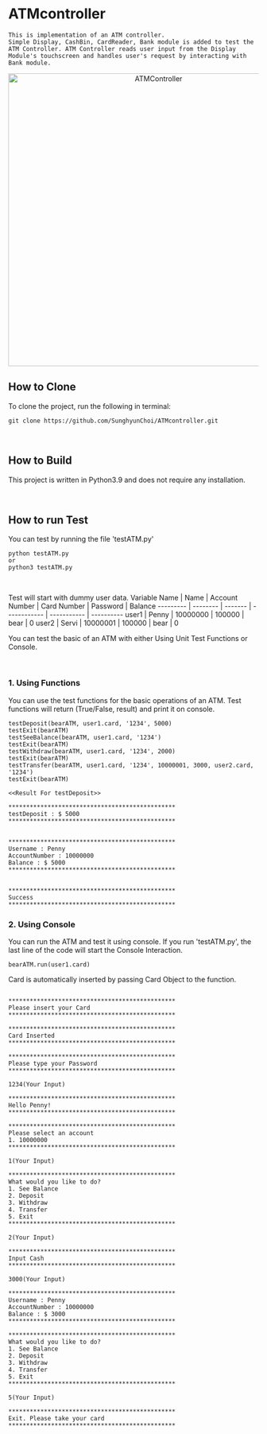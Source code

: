 # ATMcontroller
```
This is implementation of an ATM controller.
Simple Display, CashBin, CardReader, Bank module is added to test the ATM Controller. ATM Controller reads user input from the Display Module's touchscreen and handles user's request by interacting with Bank module.
```

<p align=center>
<img width="589" alt="ATMController" src="https://user-images.githubusercontent.com/32299611/119831296-1bc68180-bf38-11eb-8a47-34b25b15acb0.png">
</p>  


## How to Clone
To clone the project, run the following in terminal:
```
git clone https://github.com/SunghyunChoi/ATMcontroller.git
```
<br/>

## How to Build
This project is written in Python3.9 and does not require any installation.

<br/>

## How to run Test
You can test by running the file 'testATM.py'
```
python testATM.py
or
python3 testATM.py
```

<br/>

Test will start with dummy user data.
Variable Name | Name | Account Number | Card Number | Password | Balance
--------- | -------- | ------- | ------------ | ----------- | ----------
user1 | Penny | 10000000 | 100000 | bear | 0
user2 | Servi | 10000001 | 100000 | bear | 0
<br/>

You can test the basic of an ATM with either Using Unit Test Functions or Console.

<br/>

### 1. Using Functions

You can use the test functions for the basic operations of an ATM. Test functions will return (True/False, result) and print it on console.
```
testDeposit(bearATM, user1.card, '1234', 5000)
testExit(bearATM)
testSeeBalance(bearATM, user1.card, '1234')
testExit(bearATM)
testWithdraw(bearATM, user1.card, '1234', 2000)
testExit(bearATM)
testTransfer(bearATM, user1.card, '1234', 10000001, 3000, user2.card, '1234')
testExit(bearATM)
```

```
<<Result For testDeposit>>

***********************************************
testDeposit : $ 5000
***********************************************


***********************************************
Username : Penny
AccountNumber : 10000000
Balance : $ 5000
***********************************************


***********************************************
Success
***********************************************
```


### 2. Using Console
You can run the ATM and test it using console. 
If you run 'testATM.py', the last line of the code will start the Console Interaction.
```
bearATM.run(user1.card)
```
Card is automatically inserted by passing Card Object to the function.

```

***********************************************
Please insert your Card
***********************************************

***********************************************
Card Inserted
***********************************************

***********************************************
Please type your Password
***********************************************

1234(Your Input)

***********************************************
Hello Penny!
***********************************************

***********************************************
Please select an account
1. 10000000
***********************************************

1(Your Input)

***********************************************
What would you like to do?
1. See Balance
2. Deposit
3. Withdraw
4. Transfer
5. Exit
***********************************************

2(Your Input)

***********************************************
Input Cash
***********************************************

3000(Your Input)

***********************************************
Username : Penny
AccountNumber : 10000000
Balance : $ 3000
***********************************************

***********************************************
What would you like to do?
1. See Balance
2. Deposit
3. Withdraw
4. Transfer
5. Exit
***********************************************

5(Your Input)

***********************************************
Exit. Please take your card
***********************************************
```